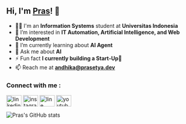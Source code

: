 ## Hi, I'm [Pras](https:/s.id/andhikapraa)! 👋

- 👨‍💻 I'm an **Information Systems** student at **Universitas Indonesia**
- 👀 I’m interested in **IT Automation, Artificial Intelligence, and Web Development**
- 🌱 I’m currently learning about **AI Agent**
- 💬 Ask me about **AI**
- ⚡ Fun fact **I currently building a Start-Up👀**    
- 📫 Reach me at **<a href="mailto:andhika@prasetya.dev">andhika@prasetya.dev</a>**

<h3 align="left">Connect with me :</h3>
<p align="left">
<a href="https://linkedin.com/in/andhikapraa" target="_blank"><img align="center" src="https://cdn.jsdelivr.net/npm/simple-icons@7.19.0/icons/linkedin.svg" alt="linkedin" height="30" width="40" /></a>
<a href="https://instagram.com/andhikapraa" target="_blank"><img align="center" src="https://cdn.jsdelivr.net/npm/simple-icons@7.19.0/icons/instagram.svg" alt="instagram" height="30" width="40" /></a>
<a href="http://line.me/ti/p/__yourbae" target="_blank"><img align="center" src="https://cdn.jsdelivr.net/npm/simple-icons@7.19.0/icons/line.svg" alt="line" height="30" width="40" /></a>
<a href="https://www.youtube.com/channel/UCk9saDZbKunK8Xv9VDmqP4g" target="_blank"><img align="center" src="https://cdn.jsdelivr.net/npm/simple-icons@7.19.0/icons/youtube.svg" alt="youtube" height="30" width="40" /></a>
</p>

![Pras's GitHub stats](https://github-readme-stats.vercel.app/api?username=andhikapraa&show_icons=true&theme=algolia&count_private=true)

<!---
andhikapraa/andhikapraa is a ✨ special ✨ repository because its `README.md` (this file) appears on your GitHub profile.
You can click the Preview link to take a look at your changes.
--->
